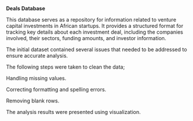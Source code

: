 **Deals Database**

This database serves as a repository for information related to venture capital investments in African startups. It provides a structured format for tracking key details about each investment deal, including the companies involved, their sectors, funding amounts, and investor information. 

The initial dataset contained several issues that needed to be addressed to ensure accurate analysis. 

The following steps were taken to clean the data;

Handling missing values.

Correcting formatting and spelling errors.

Removing blank rows.

The analysis results were presented using visualization.

